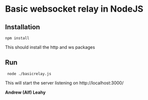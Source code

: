 # Basic websocket relay in NodeJS

## Installation

```npm install```

This should install the http and ws packages

## Run

``` node ./basicrelay.js```

This will start the server listening on http://localhost:3000/

__Andrew (Alf) Leahy__

